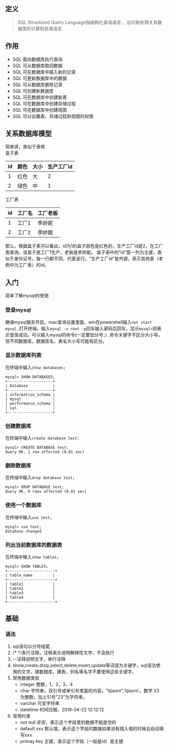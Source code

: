 ## 定义
>SQL Structured Query Language指结构化查询语言 ，访问和处理关系数据库的计算机标准语言 
## 作用
* SQL 面向数据库执行查询
* SQL 可从数据库取回数据
* SQL 可在数据库中插入新的记录
* SQL 可更新数据库中的数据
* SQL 可从数据库删除记录
* SQL 可创建新数据库
* SQL 可在数据库中创建新表
* SQL 可在数据库中创建存储过程
* SQL 可在数据库中创建视图
* SQL 可以设置表、存储过程和视图的权限
## 关系数据库模型
简单讲，类似于表格  
盒子表  

|id|颜色|大小|生产工厂id|
|------|------|------|-----|
|1| 红色 | 大 | 2 |
|2| 绿色 | 中 | 1 |   

工厂表  

|id|工厂名|工厂老板| 
|------|------|------|
| 1 | 工厂1 | 李娇妮 |
| 2 | 工厂2 | 李娇娥 |   
那么，根据盒子表可以看出，id为1的盒子颜色是红色的，生产工厂id是2，在工厂表查询，该盒子是工厂1生产，老板是李娇妮。 
盒子表中的“id”那一列为主键，类似于身份证号，每一行都不同，代表该行。“生产工厂id”是外键，表示其他表（本例中为工厂表）的id。
## 入门
简单了解mysql的使用
### 登录mysql
确保mysql服务开启，mac查询设置里面，win在powershell输入`net start mysql`  ,打开终端，输入`mysql -u root -p`回车输入密码后回车，显示`mysql>`则表示登录成功。可以输入mysql的命令(一定要加分号`;`) ,命令关键字不区分大小写，但不同数据库，数据库名，表名大小写可能有区分。 
### 显示数据库列表 
在终端中输入`show databases;`
```
mysql> SHOW DATABASES;
+--------------------+
| Database           |
+--------------------+
| information_schema |
| mysql              |
| performance_schema |
| sys                |
+--------------------+
```
### 创建数据库
在终端中输入`create database test;`  
```
mysql> CREATE DATABASE test;
Query OK, 1 row affected (0.01 sec)
```
### 删除数据库
在终端中输入`drop database test;`
```
mysql> DROP DATABASE test;
Query OK, 0 rows affected (0.01 sec)
```
### 使用一个数据库
在终端中输入`use test;`
```
mysql> use test;
Database changed
```
### 列出当前数据库的数据表
在终端中输入`show tables;`
```
mysql> SHOW TABLES;
+---------------------+
| table_name         |
+---------------------+
| table1             |
| table2             |
| table3             |
| table4             |
+---------------------+
```
## 基础
### 语法
1. sql语句以分号结尾
2. /*  */多行注释，注释表示说明解释性文字，不会执行
3. --注释说明文字，单行注释
4. show,create,drop,select,delete,insert,update等词语为关键字，sql语法使用的文字，建数据库，建表，列名等名字不要使用这些关键字。
5. 常用数据类型
    * integer 整数，1，2，3，4
    * char 字符串，双引号或单引号里面的内容，"lijiaoni",'lijiaoni'。数字  23  为整数，加上引号"23"为字符串。
    * varchar 可变字符串
    * datetime 时间日期，2019-04-22 12:12:12
6. 常用约束
    * not null 非空，表示这个字段里的数据不能是空的
    * default xxx   默认值，表示这个字段的数据如果没有插入值的时候会自动填写xxx
    * primay key  主键，表示这个字段（一般是id）是主键
